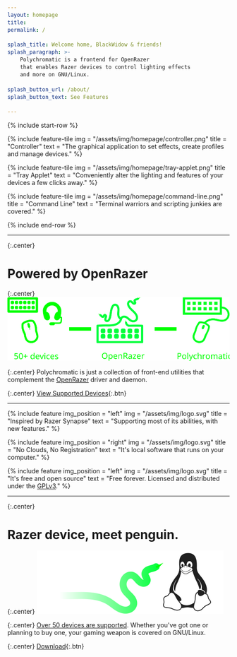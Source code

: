 ```yaml
---
layout: homepage
title:
permalink: /

splash_title: Welcome home, BlackWidow & friends!
splash_paragraph: >-
    Polychromatic is a frontend for OpenRazer
    that enables Razer devices to control lighting effects
    and more on GNU/Linux.

splash_button_url: /about/
splash_button_text: See Features

---
```


{% include start-row %}

{% include feature-tile
    img = "/assets/img/homepage/controller.png"
    title = "Controller"
    text = "The graphical application to set effects, create profiles and manage devices."
%}

{% include feature-tile
    img = "/assets/img/homepage/tray-applet.png"
    title = "Tray Applet"
    text = "Conveniently alter the lighting and features of your devices a few clicks away."
%}

{% include feature-tile
    img = "/assets/img/homepage/command-line.png"
    title = "Command Line"
    text = "Terminal warriors and scripting junkies are covered."
%}

{% include end-row %}

---

{:.center}
# Powered by OpenRazer

{:.center}
![OpenRazer logo with devices](/assets/img/homepage/openrazer.svg)

{:.center}
Polychromatic is just a collection of front-end utilities that
complement the [OpenRazer] driver and daemon.

{:.center}
[View Supported Devices](https://openrazer.github.io/#devices){:.btn}

---

{% include feature
    img_position = "left"
    img = "/assets/img/logo.svg"
    title = "Inspired by Razer Synapse"
    text = "Supporting most of its abilities, with new features."
%}

{% include feature
    img_position = "right"
    img = "/assets/img/logo.svg"
    title = "No Clouds, No Registration"
    text = "It's local software that runs on your computer."
%}

{% include feature
    img_position = "left"
    img = "/assets/img/logo.svg"
    title = "It's free and open source"
    text = "Free forever. Licensed and distributed under the [GPLv3](/docs/license/)."
%}

---

{:.center}
# Razer device, meet penguin.

{:.center}
![Tux meets a snake](/assets/img/homepage/meet-penguin.svg)

{:.center}
[Over 50 devices are supported](https://openrazer.github.io/#devices).
Whether you've got one or planning to buy one, your gaming weapon is covered on GNU/Linux.

{:.center}
[Download](/download/){:.btn}


[OpenRazer]: https://openrazer.github.io
